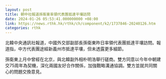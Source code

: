 ```yaml
---
layout: post
title: 朝中社報道孫衛東率領代表團抵達平壤訪問
date: 2024-01-26 05:53:41.000000000 +08:00
link: https://news.rthk.hk/rthk/ch/component/k2/1737846-20240126.htm
categories: rthk
---
```


北韓中央通訊社報道，中國外交部副部長孫衛東昨日率領代表團抵達平壤訪問。報道指，中方代表團途經新義州市抵達平壤，但未透露更多細節。

孫衛東上月中曾經在北京，與北韓副外相朴明浩舉行磋商。雙方同意以今年中朝建交75周年為契機，深化兩國友好合作關係，加強戰略溝通協調。雙方並就共同關心的問題交換意見。
